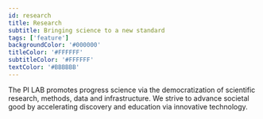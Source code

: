 ```yaml
---
id: research
title: Research
subtitle: Bringing science to a new standard
tags: ['feature']
backgroundColor: '#000000'
titleColor: '#FFFFFF'
subtitleColor: '#FFFFFF'
textColor: '#BBBBBB'
---
```

The PI LAB promotes progress science via the democratization of scientific research, methods, data and infrastructure. We strive to advance societal good by accelerating discovery and education via innovative technology.
